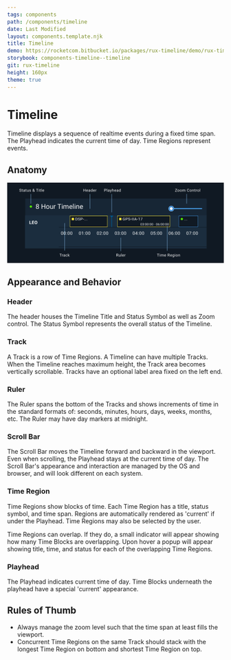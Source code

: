 ```yaml
---
tags: components
path: /components/timeline
date: Last Modified
layout: components.template.njk
title: Timeline
demo: https://rocketcom.bitbucket.io/packages/rux-timeline/demo/rux-timeline.html
storybook: components-timeline--timeline
git: rux-timeline
height: 160px
theme: true
---
```


# Timeline

Timeline displays a sequence of realtime events during a fixed time span. The Playhead indicates the current time of day. Time Regions represent events.

## Anatomy

![Anatomy of a simple Timeline element](/img/components/timeline-anatomy.png "Anatomy of a simple Timeline element")

## Appearance and Behavior

### Header

The header houses the Timeline Title and Status Symbol as well as Zoom control. The Status Symbol represents the overall status of the Timeline.

### Track

A Track is a row of Time Regions. A Timeline can have multiple Tracks. When the Timeline reaches maximum height, the Track area becomes vertically scrollable. Tracks have an optional label area fixed on the left end.

### Ruler

The Ruler spans the bottom of the Tracks and shows increments of time in the standard formats of: seconds, minutes, hours, days, weeks, months, etc. The Ruler may have day markers at midnight.

### Scroll Bar

The Scroll Bar moves the Timeline forward and backward in the viewport. Even when scrolling, the Playhead stays at the current time of day. The Scroll Bar's appearance and interaction are managed by the OS and browser, and will look different on each system.

### Time Region

Time Regions show blocks of time. Each Time Region has a title, status symbol, and time span. Regions are automatically rendered as 'current' if under the Playhead. Time Regions may also be selected by the user.

Time Regions can overlap. If they do, a small indicator will appear showing how many Time Blocks are overlapping. Upon hover a popup will appear showing title, time, and status for each of the overlapping Time Regions.

### Playhead

The Playhead indicates current time of day. Time Blocks underneath the playhead have a special 'current' appearance.

## Rules of Thumb

- Always manage the zoom level such that the time span at least fills the viewport.
- Concurrent Time Regions on the same Track should stack with the longest Time Region on bottom and shortest Time Region on top.
